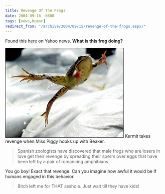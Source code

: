```yaml
---
title: Revenge Of The Frogs
date: 2004-09-16 -0800
tags: [news,humor]
redirect_from: "/archive/2004/09/15/revenge-of-the-frogs.aspx/"
---
```


Found this
[here](http://story.news.yahoo.com/news?tmpl=story&ncid=1756&e=1&u=/040915/photos_sc_afp/040915192007_emas3obn_photo0)
on Yahoo news. **What is this frog doing?**

![Frog spreads sperm on eggs](/images/FrogSperm.jpg) 
Kermit takes revenge when Miss Piggy hooks up with Beaker.

> Spanish zoologists have discovered that male frogs who are losers in
> love get their revenge by spreading their sperm over eggs that have
> been left by a pair of romancing amphibians.

You go boy! Exact that revenge. Can you imagine how awful it would be if
humans engaged in this behavior.

> Bitch left me for THAT asshole. Just wait till they have kids!

